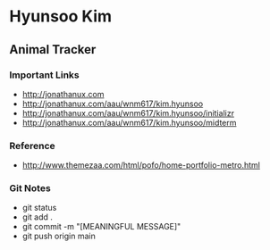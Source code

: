 # Hyunsoo Kim

## Animal Tracker

### Important Links

- http://jonathanux.com
- http://jonathanux.com/aau/wnm617/kim.hyunsoo
- http://jonathanux.com/aau/wnm617/kim.hyunsoo/initializr
- http://jonathanux.com/aau/wnm617/kim.hyunsoo/midterm

### Reference

- http://www.themezaa.com/html/pofo/home-portfolio-metro.html

### Git Notes

- git status
- git add .
- git commit -m "[MEANINGFUL MESSAGE]"
- git push origin main